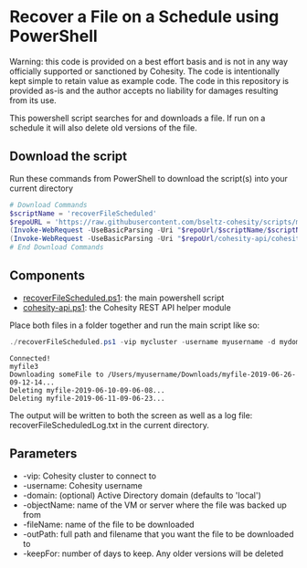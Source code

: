 # Recover a File on a Schedule using PowerShell

Warning: this code is provided on a best effort basis and is not in any way officially supported or sanctioned by Cohesity. The code is intentionally kept simple to retain value as example code. The code in this repository is provided as-is and the author accepts no liability for damages resulting from its use.

This powershell script searches for and downloads a file. If run on a schedule it will also delete old versions of the file.

## Download the script

Run these commands from PowerShell to download the script(s) into your current directory

```powershell
# Download Commands
$scriptName = 'recoverFileScheduled'
$repoURL = 'https://raw.githubusercontent.com/bseltz-cohesity/scripts/master/powershell'
(Invoke-WebRequest -UseBasicParsing -Uri "$repoUrl/$scriptName/$scriptName.ps1").content | Out-File "$scriptName.ps1"; (Get-Content "$scriptName.ps1") | Set-Content "$scriptName.ps1"
(Invoke-WebRequest -UseBasicParsing -Uri "$repoUrl/cohesity-api/cohesity-api.ps1").content | Out-File cohesity-api.ps1; (Get-Content cohesity-api.ps1) | Set-Content cohesity-api.ps1
# End Download Commands
```

## Components

* [recoverFileScheduled.ps1](https://raw.githubusercontent.com/bseltz-cohesity/scripts/master/powershell/recoverFileScheduled/recoverFileScheduled.ps1): the main powershell script
* [cohesity-api.ps1](https://raw.githubusercontent.com/bseltz-cohesity/scripts/master/powershell/cohesity-api/cohesity-api.ps1): the Cohesity REST API helper module

Place both files in a folder together and run the main script like so:

```powershell
./recoverFileScheduled.ps1 -vip mycluster -username myusername -d mydomain.net -objectName someVM -fileName someFile -outPath /Users/myusername/Downloads/myfile -keepFor 7
```

```text
Connected!
myfile3
Downloading someFile to /Users/myusername/Downloads/myfile-2019-06-26-09-12-14...
Deleting myfile-2019-06-10-09-06-08...
Deleting myfile-2019-06-11-09-06-23...
```

The output will be written to both the screen as well as a log file: recoverFileScheduledLog.txt in the current directory.

## Parameters

* -vip: Cohesity cluster to connect to
* -username: Cohesity username
* -domain: (optional) Active Directory domain (defaults to 'local')
* -objectName: name of the VM or server where the file was backed up from
* -fileName: name of the file to be downloaded
* -outPath: full path and filename that you want the file to be downloaded to
* -keepFor: number of days to keep. Any older versions will be deleted

